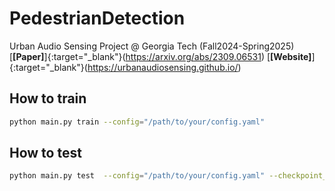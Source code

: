 # PedestrianDetection
Urban Audio Sensing Project @ Georgia Tech (Fall2024-Spring2025)
[**[Paper]**]{:target="_blank"}(https://arxiv.org/abs/2309.06531)
[**[Website]**]{:target="_blank"}(https://urbanaudiosensing.github.io/)

## How to train
```bash
python main.py train --config="/path/to/your/config.yaml"
```

## How to test
```bash
python main.py test  --config="/path/to/your/config.yaml" --checkpoint_path="/path/to/your/checkpoint.ckpt"
```
